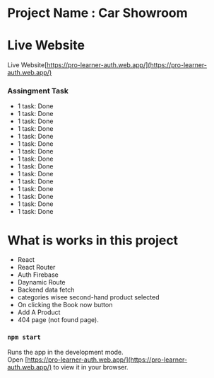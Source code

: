 # Project Name : Car Showroom

# Live Website

Live Website[https://pro-learner-auth.web.app/](https://pro-learner-auth.web.app/)

### Assingment Task
- 1 task: Done
- 1 task: Done
- 1 task: Done
- 1 task: Done
- 1 task: Done
- 1 task: Done
- 1 task: Done
- 1 task: Done
- 1 task: Done
- 1 task: Done
- 1 task: Done
- 1 task: Done
- 1 task: Done
- 1 task: Done
- 1 task: Done


# What is works in this project

- React
- React Router
- Auth Firebase
- Daynamic Route
- Backend data fetch
- categories wisee second-hand product selected
- On clicking the Book now button
- Add A Product
- 404 page (not found page).

### `npm start`

Runs the app in the development mode.\
Open [https://pro-learner-auth.web.app/](https://pro-learner-auth.web.app/) to view it in your browser.

